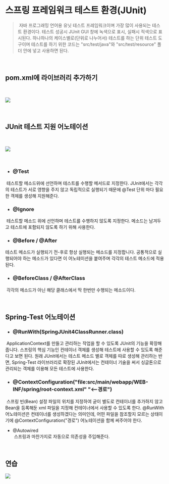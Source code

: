 # 스프링 프레임워크 테스트 환경(JUnit)

> &nbsp;자바 프로그래밍 언어용 유닛 테스트 프레임워크이며 가장 많이 사용되는 테스트 환경이다. 테스트 성공시 JUnit GUI 창에 녹색으로 표시,  실패시 적색으로 표시된다. 하나하나의 케이스별로(단위로 나누어서) 테스트를 하는 단위 테스트 도구이며 테스트를 하기 위한 코드는 "src/test/java"와 "src/test/resource" 폴더 안에 넣고 사용하면 된다.

<br>

## pom.xml에 라이브러리 추가하기

<br>

![](https://user-images.githubusercontent.com/74396651/154190631-48bc578a-cb37-41b3-a336-ca96f6f83da0.png)

<br>

## JUnit 테스트 지원 어노테이션
<br>

![](https://img1.daumcdn.net/thumb/R1280x0/?scode=mtistory2&fname=https%3A%2F%2Fblog.kakaocdn.net%2Fdn%2Fbs88QT%2FbtqCM9tNG2h%2FhMAf7Waj6vxA09cEElfHCK%2Fimg.png)

<br>

- ### @Test <br> 
&nbsp;테스트할 메소드위에 선언하며 테스트를 수행할 메서드로 지정한다. JUnit에서는 각각의 테스트가 서로 영향을 주지 않고 독립적으로 실행되기 때문에 @Test 단위 마다 필요한 객체를 생성해 지원해준다.<br>

- ### @Ignore <br>
&nbsp;테스트할 메소드 위에 선언하며 테스트를 수행하지 않도록 지정한다. 메소드는 남겨두고 테스트에 포함되지 않도록 하기 위해 사용한다.<br>

- ### @Before / @After <br>
테스트 메소드가 실행되기 전-후로 항상 실행되는 메소드를 지정합니다. 공통적으로 실행되어야 하는 메소드가 있다면 이 어노테이션을 붙여주며 각각의 테스트 메소드에 적용된다.<br>

- ### @BeforeClass / @AfterClass <br>
&nbsp;각각의 메소드가 아닌 해당 클래스에서 딱 한번만 수행되는 메소드이다. <br>

<br>

## Spring-Test 어노테이션
- ### @RunWith(SpringJUnit4ClassRunner.class) <br>
&nbsp;ApplicationContext를 만들고 관리하는 작업을 할 수 있도록 JUnit의 기능을 확장해줍니다. 스프링의 핵심 기능인 컨테이너 객체를 생성해 테스트에 사용할 수 있도록 해준다고 보면 된다. 원래 JUnit에서는 테스트 메소드 별로 객체를 따로 생성해 관리하는 반면, Spring-Test 라이브러리로 확장된 JUnit에서는 컨테이너 기술을 써서 싱글톤으로 관리되는 객체를 이용해 모든 테스트에 사용한다.<br>

- ### @ContextConfiguration("file:src/main/webapp/WEB-INF/spring/root-context.xml" "<--경로") <br>
&nbsp;스프링 빈(Bean) 설정 파일의 위치를 지정하여 굳이 별도로 컨테이너를 추가하지 않고 Bean을 등록해둔 xml 파일을 지정해 컨테이너에서 사용할 수 있도록 한다. @RunWith 어노테이션은 컨테이너를 생성하겠다는 의미인데, 어떤 파일을 참조할지 모르는 상태이기에 @ContextConfiguration("경로") 어노테이션을 함께 써주어야 한다.<br>

- @Autowired <br>
&nbsp;스프링과 마찬가지로 자동으로 의존성을 주입해준다.

<br>

## 연습
![](https://user-images.githubusercontent.com/74396651/154209130-f61b5751-e9d0-460b-bed9-7dd078714c90.png)
